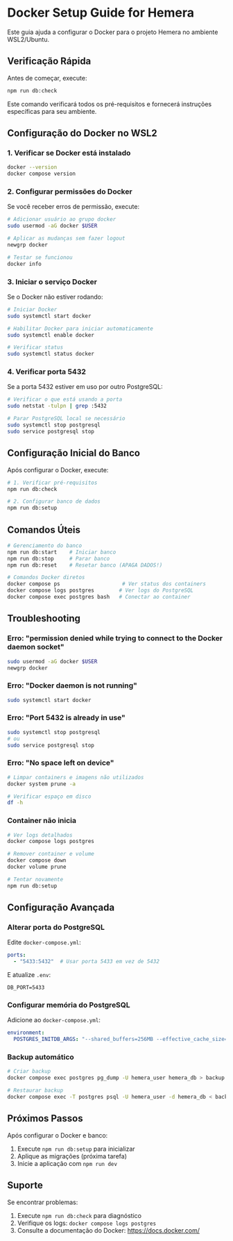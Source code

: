 # Docker Setup Guide for Hemera

Este guia ajuda a configurar o Docker para o projeto Hemera no ambiente WSL2/Ubuntu.

## Verificação Rápida

Antes de começar, execute:

```bash
npm run db:check
```

Este comando verificará todos os pré-requisitos e fornecerá instruções específicas para seu ambiente.

## Configuração do Docker no WSL2

### 1. Verificar se Docker está instalado

```bash
docker --version
docker compose version
```

### 2. Configurar permissões do Docker

Se você receber erros de permissão, execute:

```bash
# Adicionar usuário ao grupo docker
sudo usermod -aG docker $USER

# Aplicar as mudanças sem fazer logout
newgrp docker

# Testar se funcionou
docker info
```

### 3. Iniciar o serviço Docker

Se o Docker não estiver rodando:

```bash
# Iniciar Docker
sudo systemctl start docker

# Habilitar Docker para iniciar automaticamente
sudo systemctl enable docker

# Verificar status
sudo systemctl status docker
```

### 4. Verificar porta 5432

Se a porta 5432 estiver em uso por outro PostgreSQL:

```bash
# Verificar o que está usando a porta
sudo netstat -tulpn | grep :5432

# Parar PostgreSQL local se necessário
sudo systemctl stop postgresql
sudo service postgresql stop
```

## Configuração Inicial do Banco

Após configurar o Docker, execute:

```bash
# 1. Verificar pré-requisitos
npm run db:check

# 2. Configurar banco de dados
npm run db:setup
```

## Comandos Úteis

```bash
# Gerenciamento do banco
npm run db:start    # Iniciar banco
npm run db:stop     # Parar banco
npm run db:reset    # Resetar banco (APAGA DADOS!)

# Comandos Docker diretos
docker compose ps                    # Ver status dos containers
docker compose logs postgres        # Ver logs do PostgreSQL
docker compose exec postgres bash   # Conectar ao container
```

## Troubleshooting

### Erro: "permission denied while trying to connect to the Docker daemon socket"

```bash
sudo usermod -aG docker $USER
newgrp docker
```

### Erro: "Docker daemon is not running"

```bash
sudo systemctl start docker
```

### Erro: "Port 5432 is already in use"

```bash
sudo systemctl stop postgresql
# ou
sudo service postgresql stop
```

### Erro: "No space left on device"

```bash
# Limpar containers e imagens não utilizados
docker system prune -a

# Verificar espaço em disco
df -h
```

### Container não inicia

```bash
# Ver logs detalhados
docker compose logs postgres

# Remover container e volume
docker compose down
docker volume prune

# Tentar novamente
npm run db:setup
```

## Configuração Avançada

### Alterar porta do PostgreSQL

Edite `docker-compose.yml`:

```yaml
ports:
  - "5433:5432"  # Usar porta 5433 em vez de 5432
```

E atualize `.env`:

```env
DB_PORT=5433
```

### Configurar memória do PostgreSQL

Adicione ao `docker-compose.yml`:

```yaml
environment:
  POSTGRES_INITDB_ARGS: "--shared_buffers=256MB --effective_cache_size=1GB"
```

### Backup automático

```bash
# Criar backup
docker compose exec postgres pg_dump -U hemera_user hemera_db > backup.sql

# Restaurar backup
docker compose exec -T postgres psql -U hemera_user -d hemera_db < backup.sql
```

## Próximos Passos

Após configurar o Docker e banco:

1. Execute `npm run db:setup` para inicializar
2. Aplique as migrações (próxima tarefa)
3. Inicie a aplicação com `npm run dev`

## Suporte

Se encontrar problemas:

1. Execute `npm run db:check` para diagnóstico
2. Verifique os logs: `docker compose logs postgres`
3. Consulte a documentação do Docker: https://docs.docker.com/